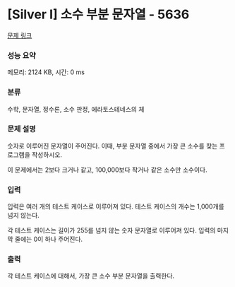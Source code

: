 # [Silver I] 소수 부분 문자열 - 5636 

[문제 링크](https://www.acmicpc.net/problem/5636) 

### 성능 요약

메모리: 2124 KB, 시간: 0 ms

### 분류

수학, 문자열, 정수론, 소수 판정, 에라토스테네스의 체

### 문제 설명

<p>숫자로 이루어진 문자열이 주어진다. 이때, 부분 문자열 중에서 가장 큰 소수를 찾는 프로그램을 작성하시오.</p>

<p>이 문제에서는 2보다 크거나 같고, 100,000보다 작거나 같은 소수만 소수이다.</p>

### 입력 

 <p>입력은 여러 개의 테스트 케이스로 이루어져 있다. 테스트 케이스의 개수는 1,000개를 넘지 않는다.</p>

<p>각 테스트 케이스는 길이가 255를 넘지 않는 숫자 문자열로 이루어져 있다. 입력의 마지막 줄에는 0이 하나 주어진다.</p>

### 출력 

 <p>각 테스트 케이스에 대해서, 가장 큰 소수 부분 문자열을 출력한다. </p>

